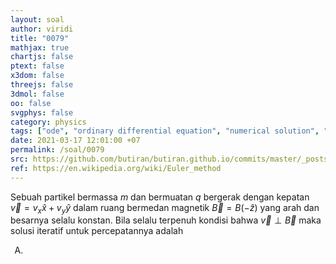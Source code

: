 ```yaml
---
layout: soal
author: viridi
title: "0079"
mathjax: true
chartjs: false
ptext: false
x3dom: false
threejs: false
3dmol: false
oo: false
svgphys: false
category: physics
tags: ["ode", "ordinary differential equation", "numerical solution", "euler method", "magnetic force", "fi3201", "2020-1"]
date: 2021-03-17 12:01:00 +07
permalink: /soal/0079
src: https://github.com/butiran/butiran.github.io/commits/master/_posts/soal/04/2021-03-17-euler-method-4.md
ref: https://en.wikipedia.org/wiki/Euler_method
---
```

Sebuah partikel bermassa $m$ dan bermuatan $q$ bergerak dengan kepatan $\vec{v} = v_x \hat{x} + v_y \hat{y}$ dalam ruang bermedan magnetik $\vec{B} = B (-\hat{z})$ yang arah dan besarnya selalu konstan. Bila selalu terpenuh kondisi bahwa $\vec{v} \perp \vec{B}$ maka solusi iteratif untuk percepatannya adalah


<ol type="A">
<li>

